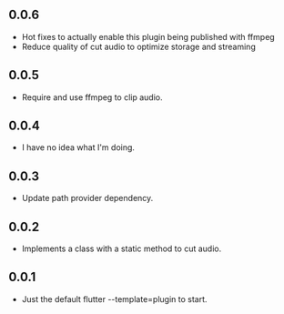 ## 0.0.6

* Hot fixes to actually enable this plugin being published with ffmpeg
* Reduce quality of cut audio to optimize storage and streaming

## 0.0.5

* Require and use ffmpeg to clip audio.

## 0.0.4

* I have no idea what I'm doing.

## 0.0.3

* Update path provider dependency.

## 0.0.2

* Implements a class with a static method to cut audio.

## 0.0.1

* Just the default flutter --template=plugin to start.
